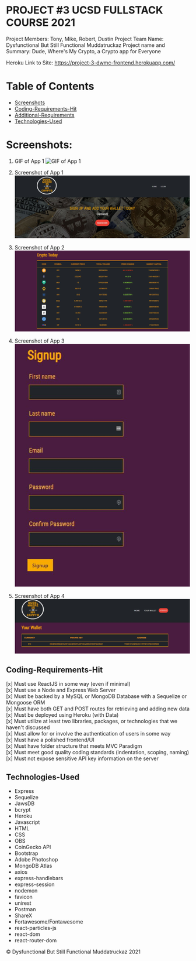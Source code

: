 # PROJECT #3 UCSD FULLSTACK COURSE 2021

Project Members: Tony, Mike, Robert, Dustin
Project Team Name: Dysfunctional But Still Functional Muddatruckaz
Project name and Summary: Dude, Where's My Crypto, a Crypto app for Everyone

Heroku Link to Site: https://project-3-dwmc-frontend.herokuapp.com/

# Table of Contents

- [Screenshots](#screenshots)
- [Coding-Requirements-Hit](#Coding-Requirements-Hit)
- [Additional-Requirements](#Additional-Requirements)
- [Technologies-Used](#Technologies-Used)

# Screenshots:

1. GIF of App 1
   ![GIF of App 1](./WIMC/front-end/public/images/app1.gif)

2. Screenshot of App 1
   <br>
   ![Screenshot 1](./WIMC/front-end/public/images/screenshot1.jpg)

3. Screenshot of App 2
   <br>
   ![Screenshot 2](./WIMC/front-end/public/images/screenshot2.jpg)

4. Screenshot of App 3
   <br>
   ![Screenshot 3](./WIMC/front-end/public/images/screenshot3.jpg)

5. Screenshot of App 4
   <br>
   ![Screenshot 4](./WIMC/front-end/public/images/screenshot4.jpg)

## Coding-Requirements-Hit

[x] Must use ReactJS in some way (even if minimal) <br>
[x] Must use a Node and Express Web Server <br>
[x] Must be backed by a MySQL or MongoDB Database with a Sequelize or Mongoose ORM <br>
[x] Must have both GET and POST routes for retrieving and adding new data <br>
[x] Must be deployed using Heroku (with Data) <br>
[x] Must utilize at least two libraries, packages, or technologies that we haven't discussed <br>
[x] Must allow for or involve the authentication of users in some way <br>
[x] Must have a polished frontend/UI <br>
[x] Must have folder structure that meets MVC Paradigm <br>
[x] Must meet good quality coding standards (indentation, scoping, naming) <br>
[x] Must not expose sensitive API key information on the server <br>

## Technologies-Used

- Express
- Sequelize
- JawsDB
- bcrypt
- Heroku
- Javascript
- HTML
- CSS
- OBS
- CoinGecko API
- Bootstrap
- Adobe Photoshop
- MongoDB Atlas
- axios
- express-handlebars
- express-session
- nodemon
- favicon
- unirest
- Postman
- ShareX
- Fortawesome/Fontawesome
- react-particles-js
- react-dom
- react-router-dom

© Dysfunctional But Still Functional Muddatruckaz 2021
